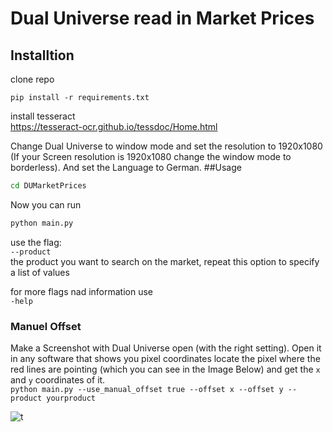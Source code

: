 # Dual Universe read in Market Prices
## Installtion

clone repo

``pip install -r requirements.txt``

install tesseract\
https://tesseract-ocr.github.io/tessdoc/Home.html

Change Dual Universe to window mode and set the resolution to 1920x1080 (If your Screen resolution is 1920x1080 change the window mode to borderless). And set the Language to German.
##Usage
````cmd
cd DUMarketPrices
````
Now you can run
````cmd
python main.py
````
use the flag:\
``--product``\
the product you want to search on the market, repeat this option to specify a list of values

for more flags nad information use\
``-help``

### Manuel Offset
Make a Screenshot with Dual Universe open (with the right setting).
Open it in any software that shows you pixel coordinates
locate the pixel where the red lines are pointing (which you can see in the Image Below) and get the ``x`` and ``y`` coordinates of it.\
``python main.py --use_manual_offset true --offset x --offset y --product yourproduct``

![t](https://i.imgur.com/DldbJJU.png)

